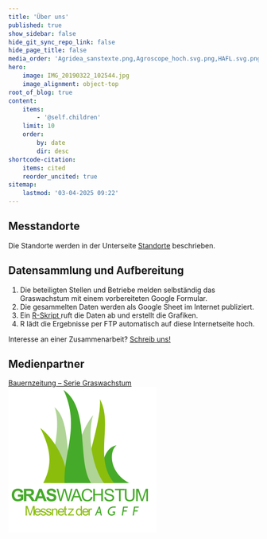 ```yaml
---
title: 'Über uns'
published: true
show_sidebar: false
hide_git_sync_repo_link: false
hide_page_title: false
media_order: 'Agridea_sanstexte.png,Agroscope_hoch.svg.png,HAFL.svg.png,logo-sg.png,Logo_Inforama_Pantone_co_300dpi.jpg,Logo-Graswachstum-neu-2024-web.webp,Logo-Graswachstum-neu-2024-web.svg'
hero:
    image: IMG_20190322_102544.jpg
    image_alignment: object-top
root_of_blog: true
content:
    items:
        - '@self.children'
    limit: 10
    order:
        by: date
        dir: desc
shortcode-citation:
    items: cited
    reorder_uncited: true
sitemap:
    lastmod: '03-04-2025 09:22'
---
```


## Messtandorte

Die Standorte werden in der Unterseite [Standorte](/places) beschrieben.


## Datensammlung und Aufbereitung
1. Die beteiligten Stellen und Betriebe melden selbständig das Graswachstum mit einem vorbereiteten Google Formular. 
2. Die gesammelten Daten werden als Google Sheet im Internet publiziert.
3. Ein [R-Skript ](https://github.com/AGFF-ADCF-APF/r-grassgrowth) ruft die Daten ab und erstellt die Grafiken. 
4. R lädt die Ergebnisse per FTP automatisch auf diese Internetseite hoch.

Interesse an einer Zusammenarbeit? [Schreib uns!](/contact?class=button)




## Medienpartner
[Bauernzeitung – Serie Graswachstum](http://www.bauernzeitung.ch/graswachstum-serie) 
![Logo-Graswachstum-neu-2024-web](Logo-Graswachstum-neu-2024-web.svg?resize=200,200 "Logo-Graswachstum-neu-2024-web")

